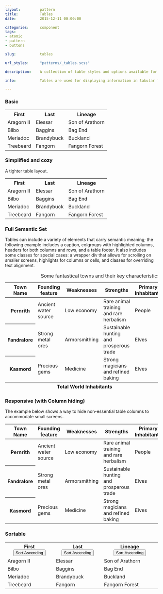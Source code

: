 ```yaml
---
layout:         pattern
title:          Tables
date:           2015-12-11 00:00:00

categories:     component
tags:
- atomic
- pattern
- buttons

slug:           tables

url_styles:     "patterns/_tables.scss"

description:    A collection of table styles and options available for displaying tabular data in the edX platform.

info:           Tables are used for displaying information in tabular format, where is useful to be able to examine and compare data or information in columns and rows. edX offers several table styles to provide ways to display most tabular data, including an example that contains the full set of supported semantic elements.

---
```


<h3 class="hd-6 example-set-hd">Basic</h3>
<div class="example-set">
  <table class="table">
    <tr>
      <th scope="col">First</th>
      <th scope="col">Last</th>
      <th scope="col">Lineage</th>
    </tr>
    <tr>
      <td>Aragorn II</td>
      <td>Elessar</td>
      <td>Son of Arathorn</td>
    </tr>
    <tr>
      <td>Bilbo</td>
      <td>Baggins</td>
      <td>Bag End</td>
    </tr>
    <tr>
      <td>Meriadoc</td>
      <td>Brandybuck</td>
      <td>Buckland</td>
    </tr>
    <tr>
      <td>Treebeard</td>
      <td>Fangorn</td>
      <td>Fangorn Forest</td>
    </tr>
  </table>
</div>

<h3 class="hd-6 example-set-hd">Simplified and cozy</h3>

<div class="example-set-description copy-meta">
    <p>A tighter table layout.</p>
</div>

<div class="example-set">
  <table class="table table-simplified table-cozy">
    <tr>
      <th scope="col">First</th>
      <th scope="col">Last</th>
      <th scope="col">Lineage</th>
    </tr>
    <tr>
      <td>Aragorn II</td>
      <td>Elessar</td>
      <td>Son of Arathorn</td>
    </tr>
    <tr>
      <td>Bilbo</td>
      <td>Baggins</td>
      <td>Bag End</td>
    </tr>
    <tr>
      <td>Meriadoc</td>
      <td>Brandybuck</td>
      <td>Buckland</td>
    </tr>
    <tr>
      <td>Treebeard</td>
      <td>Fangorn</td>
      <td>Fangorn Forest</td>
    </tr>
  </table>
</div>

<h3 class="hd-6 example-set-hd">Full Semantic Set</h3>

<div class="example-set-description copy-meta">
    <p>Tables can include a variety of elements that carry semantic meaning; the following example includes a caption, colgroups with highlighted columns, headers for both columns and rows, and a table footer. It also includes some classes for special cases: a wrapper div that allows for scrolling on smaller screens, highlights for columns or cells, and classes for overriding text alignment.</p>
</div>

<div class="example-set">
  <div class="wrapper-table-scrollable">
    <table class="table">
      <caption>Some fantastical towns and their key characteristics</caption>
      <colgroup class="colgroup">
        <col class="col col1">
      </colgroup>
      <colgroup class="colgroup">
        <col class="col col2">
        <col class="col col3 is-highlighted">
        <col class="col col4">
        <col class="col col5">
      </colgroup>
      <colgroup class="colgroup is-highlighted">
        <col class="col col6">
      </colgroup>
      <thead>
        <tr>
          <th scope="col">Town Name</th>
          <th scope="col">Founding feature</th>
          <th scope="col">Weaknesses</th>
          <th scope="col">Strengths</th>
          <th scope="col">Primary Inhabitants</th>
          <th scope="col">No. Inhabitants</th>
        </tr>
      </thead>
      <tbody>
        <tr>
          <th scope="row">Pernrith</th>
          <td>Ancient water source</td>
          <td>Low economy</td>
          <td>Rare animal training and rare herbalism</td>
          <td>People</td>
          <td class="align-right">15</td>
        </tr>
        <tr>
          <th scope="row">Fandralore</th>
          <td>Strong metal ores</td>
          <td>Armorsmithing</td>
          <td>Sustainable hunting and prosperous trade</td>
          <td>Elves</td>
          <td class="align-right">20</td>
        </tr>
        <tr class="highlight">
          <th scope="row">Kasmord</th>
          <td>Precious gems</td>
          <td>Medicine</td>
          <td>Strong magicians and refined baking</td>
          <td>Elves</td>
          <td class="align-right">25</td>
        </tr>
      </tbody>
      <tfoot>
        <tr class="align-right">
          <th scope="row" colspan="5">Total World Inhabitants</th>
          <td class="align-right">60</td>
        </tr>
      </tfoot>
    </table>
  </div>
</div>

<h3 class="hd-6 example-set-hd">Responsive (with Column hiding)</h3>

<div class="example-set-description copy-meta">
    <p>The example below shows a way to hide non-essential table columns to accommodate small screens.</p>
</div>

<div class="example-set">
  <table class="table table-responsive">
    <colgroup class="colgroup">
      <col class="col col1">
    </colgroup>
    <colgroup class="colgroup">
      <col class="col col2">
      <col class="col col3">
      <col class="col col4">
      <col class="col col5">
    </colgroup>
    <colgroup class="colgroup">
      <col class="col col6">
    </colgroup>
    <thead>
      <tr>
        <th scope="col">Town Name</th>
        <th scope="col">Founding feature</th>
        <th scope="col" class="supplemental">Weaknesses</th>
        <th scope="col" class="supplemental">Strengths</th>
        <th scope="col">Primary Inhabitants</th>
        <th scope="col">No. Inhabitants</th>
      </tr>
    </thead>
    <tbody>
      <tr>
        <th scope="row">Pernrith</th>
        <td>Ancient water source</td>
        <td class="supplemental">Low economy</td>
        <td class="supplemental">Rare animal training and rare herbalism</td>
        <td>People</td>
        <td>15</td>
      </tr>
      <tr>
        <th scope="row">Fandralore</th>
        <td>Strong metal ores</td>
        <td class="supplemental">Armorsmithing</td>
        <td class="supplemental">Sustainable hunting and prosperous trade</td>
        <td>Elves</td>
        <td>20</td>
      </tr>
      <tr>
        <th scope="row">Kasmord</th>
        <td>Precious gems</td>
        <td class="supplemental">Medicine</td>
        <td class="supplemental">Strong magicians and refined baking</td>
        <td>Elves</td>
        <td>25</td>
      </tr>
    </tbody>
  </table>
</div>


<h3 class="hd-6 example-set-hd">Sortable</h3>
<div class="example-set">
  <table class="table table-sortable">
    <tr>
      <th scope="col" class="sortable sort-current sort-descending">
        First
        <button class="sort action-sort">
          <span class="icon-fallback icon-fallback-text">
            <span class="icon icon-sort" aria-hidden="true"></span>
            <span class="text">Sort<span class="sr">&nbsp;Ascending</span></span>
          </span>
        </button>
      </th>
      <th scope="col" class="sortable">
        Last
        <button class="sort action-sort">
          <span class="icon-fallback icon-fallback-text">
            <span class="icon icon-sort" aria-hidden="true"></span>
            <span class="text">Sort<span class="sr">&nbsp;Ascending</span></span>
          </span>
        </button>
      </th>
      <th scope="col" class="sortable">
        Lineage
        <button class="sort action-sort">
          <span class="icon-fallback icon-fallback-text">
            <span class="icon icon-sort" aria-hidden="true"></span>
            <span class="text">Sort<span class="sr">&nbsp;Ascending</span></span>
          </span>
        </button>
      </th>
    </tr>
    <tr>
      <td>Aragorn II</td>
      <td>Elessar</td>
      <td>Son of Arathorn</td>
    </tr>
    <tr>
      <td>Bilbo</td>
      <td>Baggins</td>
      <td>Bag End</td>
    </tr>
    <tr>
      <td>Meriadoc</td>
      <td>Brandybuck</td>
      <td>Buckland</td>
    </tr>
    <tr>
      <td>Treebeard</td>
      <td>Fangorn</td>
      <td>Fangorn Forest</td>
    </tr>
  </table>
</div>
